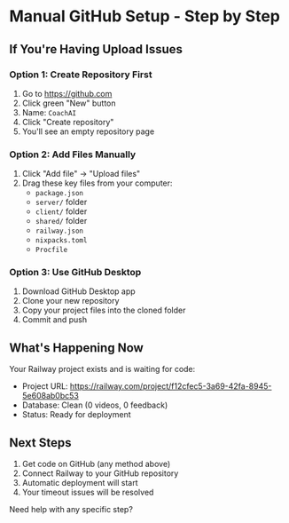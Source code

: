 # Manual GitHub Setup - Step by Step

## If You're Having Upload Issues

### Option 1: Create Repository First
1. Go to https://github.com
2. Click green "New" button
3. Name: `CoachAI`
4. Click "Create repository"
5. You'll see an empty repository page

### Option 2: Add Files Manually
1. Click "Add file" → "Upload files"
2. Drag these key files from your computer:
   - `package.json`
   - `server/` folder
   - `client/` folder
   - `shared/` folder
   - `railway.json`
   - `nixpacks.toml`
   - `Procfile`

### Option 3: Use GitHub Desktop
1. Download GitHub Desktop app
2. Clone your new repository
3. Copy your project files into the cloned folder
4. Commit and push

## What's Happening Now
Your Railway project exists and is waiting for code:
- Project URL: https://railway.com/project/f12cfec5-3a69-42fa-8945-5e608ab0bc53
- Database: Clean (0 videos, 0 feedback)
- Status: Ready for deployment

## Next Steps
1. Get code on GitHub (any method above)
2. Connect Railway to your GitHub repository
3. Automatic deployment will start
4. Your timeout issues will be resolved

Need help with any specific step?